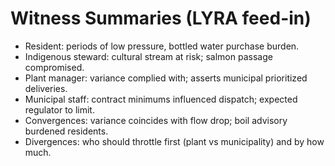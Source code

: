 # Witness Summaries (LYRA feed-in)
- Resident: periods of low pressure, bottled water purchase burden.
- Indigenous steward: cultural stream at risk; salmon passage compromised.
- Plant manager: variance complied with; asserts municipal prioritized deliveries.
- Municipal staff: contract minimums influenced dispatch; expected regulator to limit.
- Convergences: variance coincides with flow drop; boil advisory burdened residents.
- Divergences: who should throttle first (plant vs municipality) and by how much.
